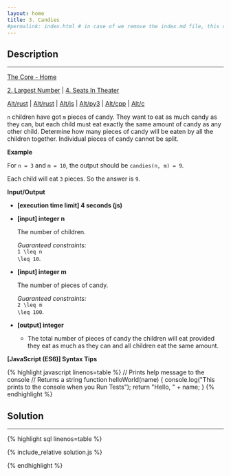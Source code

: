 ```yaml
---
layout: home
title: 3. Candies
#permalink: index.html # in case of we remove the index.md file, this doc will be the index page
---
```


<div class="row">
<div class="columnStmt" markdown="1">

## Description
------

[The Core - Home](../../code-signal-arcade-thecore/README.html)

[2. Largest Number](../1_addTwoDigits/README.html) | [4. Seats In Theater](../4_seatsInTheater/README.html) 

[Alt/rust](./Alt_rust/README.md) | [Alt/rust](./Alt_rust//README.md) | [Alt/js](./Alt_js/README.html) | [Alt/py3](./Alt_py3/README.md) | [Alt/cpp](./Alt_cpp/README.md) | [Alt/c](./Alt_c/README.md)  

<code>n</code> children have got <code>m</code> pieces of candy. They want to eat as much candy as they can, but each child must eat exactly the same amount of candy as any other child. Determine how many pieces of candy will be eaten by all the children together. Individual pieces of candy cannot be split.

**Example**

For <code>n = 3</code> and <code>m = 10</code>, the output should be
<code>candies(n, m) = 9</code>.

Each child will eat <code>3</code> pieces. So the answer is <code>9</code>.

**Input/Output**

* **[execution time limit] 4 seconds (js)**

* **[input] integer n**

    The number of children.

    _Guaranteed constraints:_<br>
    <code type='math/tex'>1 \leq n \leq 10</code>.

* **[input] integer m**

    The number of pieces of candy.

    _Guaranteed constraints:_<br>
    <code type='math/tex'>2 \leq m \leq 100</code>.

* **[output] integer**

    * The total number of pieces of candy the children will eat provided they eat as much as they can and all children eat the same amount.

**[JavaScript (ES6)] Syntax Tips**

{% highlight javascript linenos=table %}
// Prints help message to the console
// Returns a string
function helloWorld(name) {
    console.log("This prints to the console when you Run Tests");
    return "Hello, " + name;
}
{% endhighlight %}

</div>
<div class="columnSol" markdown="1">

## Solution
------

{% highlight sql linenos=table %}

{% include_relative solution.js %}

{% endhighlight %}

</div>
</div>
